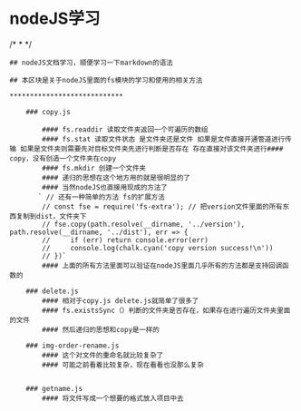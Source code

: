 # nodeJS学习
/*
*
*/

    ## nodeJS文档学习，顺便学习一下markdown的语法

    ## 本区块是关于nodeJS里面的fs模块的学习和使用的相关方法

    ****************************

        ### copy.js

            #### fs.readdir 读取文件夹返回一个可遍历的数组
            #### fs.stat 读取文件状态 是文件夹还是文件 如果是文件直接开通管道进行传输 如果是文件夹则需要先对目标文件夹先进行判断是否存在 存在直接对该文件夹进行#### copy，没有创造一个文件夹在copy
            #### fs.mkdir 创建一个文件夹
            #### 递归的思想在这个地方用的就是很明显的了
            #### 当然nodeJS也直接用现成的方法了
           ` // 还有一种简单的方法 fs的扩展方法
            // const fse = require('fs-extra'); // 把version文件里面的所有东西复制到dist，文件夹下
            // fse.copy(path.resolve(__dirname, '../version'), path.resolve(__dirname, '../dist'), err => {
            //     if (err) return console.error(err)
            //     console.log(chalk.cyan('copy version success!\n'))
            // })`
            #### 上面的所有方法里面可以验证在nodeJS里面几乎所有的方法都是支持回调函数的

        ### delete.js
            #### 相对于copy.js delete.js就简单了很多了
            #### fs.existsSync（）判断的文件夹是否存在，如果存在进行遍历文件夹里面的文件
            #### 然后递归的思想和copy是一样的

        ### img-order-rename.js
            #### 这个对文件的重命名就比较复杂了
            #### 可能之前看着比较复杂，现在看看也没那么复杂


        ### getname.js
            #### 将文件写成一个想要的格式放入项目中去